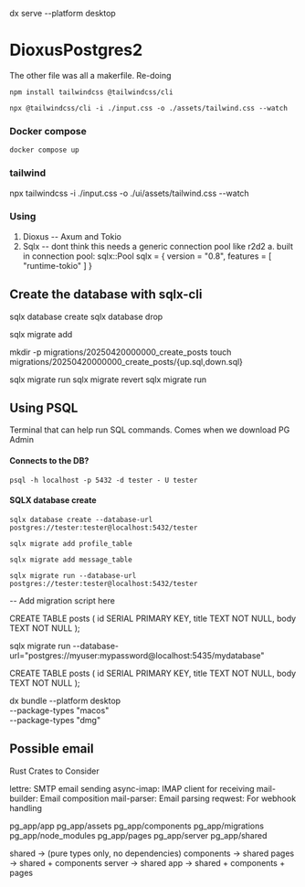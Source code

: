<!-- @format -->

dx serve --platform desktop

# DioxusPostgres2

The other file was all a makerfile. Re-doing

```
npm install tailwindcss @tailwindcss/cli
```

```
npx @tailwindcss/cli -i ./input.css -o ./assets/tailwind.css --watch
```

### Docker compose

```
docker compose up
```

<!-- @format -->

### tailwind

npx tailwindcss -i ./input.css -o ./ui/assets/tailwind.css --watch

### Using

1. Dioxus -- Axum and Tokio
2. Sqlx -- dont think this needs a generic connection pool like r2d2
   a. built in connection pool: sqlx::Pool
   sqlx = { version = "0.8", features = [ "runtime-tokio" ] }

## Create the database with sqlx-cli

sqlx database create
sqlx database drop

sqlx migrate add <name>

mkdir -p migrations/20250420000000_create_posts
touch migrations/20250420000000_create_posts/{up.sql,down.sql}

sqlx migrate run
sqlx migrate revert
sqlx migrate run

## Using PSQL

Terminal that can help run SQL commands. Comes when we download PG Admin

#### Connects to the DB?

```
psql -h localhost -p 5432 -d tester - U tester
```

#### SQLX database create

```
sqlx database create --database-url postgres://tester:tester@localhost:5432/tester
```

```
sqlx migrate add profile_table
```

```
sqlx migrate add message_table
```

```
sqlx migrate run --database-url postgres://tester:tester@localhost:5432/tester
```

-- Add migration script here

CREATE TABLE posts (
id SERIAL PRIMARY KEY,
title TEXT NOT NULL,
body TEXT NOT NULL
);

sqlx migrate run --database-url="postgres://myuser:mypassword@localhost:5435/mydatabase"

CREATE TABLE posts (
id SERIAL PRIMARY KEY,
title TEXT NOT NULL,
body TEXT NOT NULL
);

dx bundle --platform desktop \
 --package-types "macos" \
 --package-types "dmg"

## Possible email

Rust Crates to Consider

lettre: SMTP email sending
async-imap: IMAP client for receiving
mail-builder: Email composition
mail-parser: Email parsing
reqwest: For webhook handling

pg_app/app
pg_app/assets
pg_app/components
pg_app/migrations
pg_app/node_modules
pg_app/pages
pg_app/server
pg_app/shared

shared → (pure types only, no dependencies)
components → shared
pages → shared + components
server → shared
app → shared + components + pages
